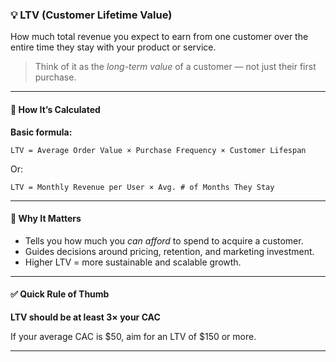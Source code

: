 ### 💡 LTV (Customer Lifetime Value)

How much total revenue you expect to earn from one customer over the entire time they stay with your product or service.

> Think of it as the *long-term value* of a customer — not just their first purchase.

---

#### 🧮 How It’s Calculated

**Basic formula:**  

`LTV = Average Order Value × Purchase Frequency × Customer Lifespan`

Or:  

`LTV = Monthly Revenue per User × Avg. # of Months They Stay`

---

#### 🧠 Why It Matters

- Tells you how much you *can afford* to spend to acquire a customer.
- Guides decisions around pricing, retention, and marketing investment.
- Higher LTV = more sustainable and scalable growth.

---

#### ✅ Quick Rule of Thumb

**LTV should be at least 3× your CAC**  

If your average CAC is $50, aim for an LTV of $150 or more.

---
